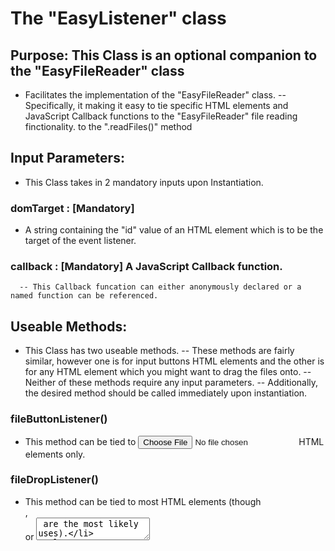 # The "EasyListener" class

## Purpose: This Class is an optional companion to the "EasyFileReader" class
- Facilitates the implementation of the "EasyFileReader" class.
-- Specifically, it making it easy to tie specific HTML elements and 
JavaScript Callback functions to the "EasyFileReader" file reading finctionality.
to the ".readFiles()" method

## Input Parameters:
- This Class takes in 2 mandatory inputs upon Instantiation.

### domTarget : [Mandatory]
- A string containing the "id" value of an HTML element which is to be the target of the event listener.
      
### callback : [Mandatory] A JavaScript Callback function. 
      -- This Callback funcation can either anonymously declared or a named function can be referenced.

## Useable Methods: 
- This Class has two useable methods. 
-- These methods are fairly similar, however one is for input buttons HTML elements and the other is for any HTML element which you might want
  to drag the files onto. 
-- Neither of these methods require any input parameters. 
-- Additionally, the desired method should be called immediately upon instantiation.  

### fileButtonListener()
- This method can be tied to <input type="file"> HTML elements only.

### fileDropListener()
- This method can be tied to most HTML elements (though <div> , <form> or <textarea> are the most likely uses).     
        
## Output Data: 
- The data from "EasyFileReader.fileRead()" comes in the form of an array filled with objects.
-- This data is pushed directly to the callback function, which may alter the results further.

## Using this Class: 
- This class uses the 'id' of an HTML element and a JavaScript Callback function.
1. Place your HTML element and make sure that it has a unique 'id' value
````javascript
         ex: <div id="drop_zone">Drop files here</div>
````
2. Define a Callback function (which takes the returned data as an argument)
````javascript       
          ex: myCallback = ( dataArray ) => { 
                  dataArray.forEach( fileData => console.log(fileData) );
              }
````
3. Instantiate the Class with the "id" of your HTML target element and your JavaScript callback functions as arguments. 
* Additionally, call the desired method (as described above) at the same time. 
````javascript
          ex: new EasyListener("drop_zone", myCallback).fileDropListener();
````